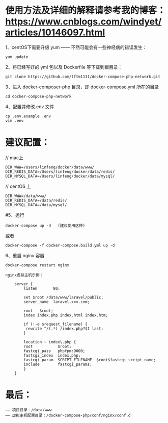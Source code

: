 # 使用方法及详细的解释请参考我的博客：https://www.cnblogs.com/windyet/articles/10146097.html

1、centOS下需要升级 yum —— 不然可能会有一些神经病的错误发生：

	yum update

2、将已经写好的 yml 包以及 Dockerfile 等下载到根目录：

	git clone https://github.com/lftm1111/docker-compose-php-network.git

3、进入 docker-composer-php 目录，即 docker-compose.yml 所在的目录

	
	cd docker-compose-php-network

4、配置并修改.env 文件

	cp .env.example .env
	vim .env

# 建议配置：

// mac上

	DIR_WWW=/Users/linfeng/docker/data/www/
	DIR_REDIS_DATA=/Users/linfeng/docker/data/redis/
	DIR_MYSQL_DATA=/Users/linfeng/docker/data/mysql/

// centOS 上

	DIR_WWW=/data/www/
	DIR_REDIS_DATA=/data/redis/
	DIR_MYSQL_DATA=/data/mysql/

#5、运行

	docker-compose up -d   (建议使用这种)
	
或者

	docker-compose -f docker-compose.build.yml up -d


6、重启 nginx 容器

	docker-compose restart nginx

	nginx虚拟主机示例：

		server {
			listen       80;

		    set $root /data/www/laravel/public;
		    server_name  laravel.xxx.com;

		    root   $root;
		    index index.php index.html index.htm;

		    if (!-e $request_filename) {
			 rewrite ^/(.*) /index.php?$1 last;
		    }

		    location ~ index\.php {
			root           $root;
			fastcgi_pass   phpfpm:9000;
			fastcgi_index  index.php;
			fastcgi_param  SCRIPT_FILENAME  $root$fastcgi_script_name;
			include        fastcgi_params;
		    }
		}

# 最后：

	—— 项目目录：/data/www
	—— 虚拟主机配置目录：/docker-compose-php/conf/nginx/conf.d
